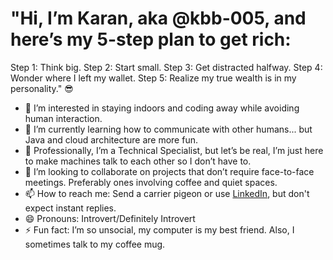 # "Hi, I’m Karan, aka @kbb-005, and here’s my 5-step plan to get rich:
Step 1: Think big.
Step 2: Start small.
Step 3: Get distracted halfway.
Step 4: Wonder where I left my wallet.
Step 5: Realize my true wealth is in my personality." 😎

- 👀 I’m interested in staying indoors and coding away while avoiding human interaction.
- 🌱 I’m currently learning how to communicate with other humans... but Java and cloud architecture are more fun.
- 💼 Professionally, I’m a Technical Specialist, but let’s be real, I’m just here to make machines talk to each other so I don’t have to.
- 💞️ I’m looking to collaborate on projects that don’t require face-to-face meetings. Preferably ones involving coffee and quiet spaces.
- 📫 How to reach me: Send a carrier pigeon or use [LinkedIn]((https://www.linkedin.com/in/k-b-70515a177/)), but don't expect instant replies.
- 😄 Pronouns: Introvert/Definitely Introvert
- ⚡ Fun fact: I’m so unsocial, my computer is my best friend. Also, I sometimes talk to my coffee mug.

<!---
kbb-005/kbb-005 is a ✨ special ✨ repository because its `README.md` (this file) appears on your GitHub profile.
You can click the Preview link to take a look at your changes.
--->

